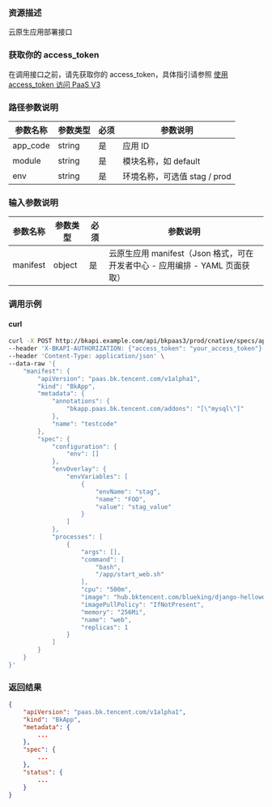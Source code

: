 ### 资源描述

云原生应用部署接口

### 获取你的 access_token

在调用接口之前，请先获取你的 access_token，具体指引请参照 [使用 access_token 访问 PaaS V3](https://bk.tencent.com/docs/markdown/PaaS3.0/topics/paas/access_token)

### 路径参数说明

| 参数名称      | 参数类型   | 必须  | 参数说明                      |
|-----------|--------|-----|---------------------------|
| app_code  | string | 是   | 应用 ID                     |
| module    | string | 是   | 模块名称，如 default            |
| env       | string | 是   | 环境名称，可选值 stag / prod   |

### 输入参数说明

| 参数名称         | 参数类型   |  必须  | 参数说明                                               |
|--------------|--------| ------ |----------------------------------------------------|
| manifest     | object |   是   | 云原生应用 manifest（Json 格式，可在开发者中心 - 应用编排 - YAML 页面获取） |

### 调用示例

#### curl

```bash
curl -X POST http://bkapi.example.com/api/bkpaas3/prod/cnative/specs/applications/{app_code}/modules/{module}/envs/{env}/mres/deployments/ \
--header 'X-BKAPI-AUTHORIZATION: {"access_token": "your_access_token"}' \
--header 'Content-Type: application/json' \
--data-raw '{
    "manifest": {
        "apiVersion": "paas.bk.tencent.com/v1alpha1",
        "kind": "BkApp",
        "metadata": {
            "annotations": {
                "bkapp.paas.bk.tencent.com/addons": "[\"mysql\"]"
            },
            "name": "testcode"
        },
        "spec": {
            "configuration": {
                "env": []
            },
            "envOverlay": {
                "envVariables": [
                    {
                        "envName": "stag",
                        "name": "FOO",
                        "value": "stag_value"
                    }
                ]
            },
            "processes": [
                {
                    "args": [],
                    "command": [
                        "bash",
                        "/app/start_web.sh"
                    ],
                    "cpu": "500m",
                    "image": "hub.bktencent.com/blueking/django-helloworld:latest",
                    "imagePullPolicy": "IfNotPresent",
                    "memory": "256Mi",
                    "name": "web",
                    "replicas": 1
                }
            ]
        }
    }
}'
```

### 返回结果

```json
{
    "apiVersion": "paas.bk.tencent.com/v1alpha1",
    "kind": "BkApp",
    "metadata": {
        ...
    },
    "spec": {
        ...
    },
    "status": {
        ...
    }
}
```
